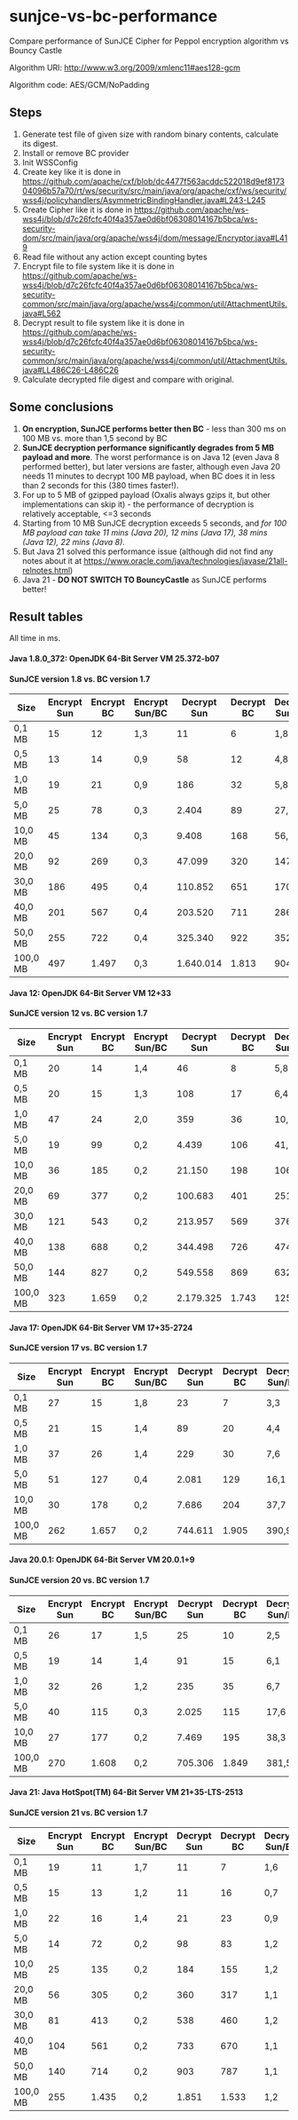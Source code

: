 # sunjce-vs-bc-performance
Compare performance of SunJCE Cipher for Peppol encryption algorithm vs Bouncy Castle

Algorithm URI: http://www.w3.org/2009/xmlenc11#aes128-gcm

Algorithm code: AES/GCM/NoPadding

## Steps

1. Generate test file of given size with random binary contents, calculate its digest.
1. Install or remove BC provider
1. Init WSSConfig
1. Create key like it is done in
   https://github.com/apache/cxf/blob/dc4477f563acddc522018d9ef817304096b57a70/rt/ws/security/src/main/java/org/apache/cxf/ws/security/wss4j/policyhandlers/AsymmetricBindingHandler.java#L243-L245
1. Create Cipher like it is done in
   https://github.com/apache/ws-wss4j/blob/d7c26fcfc40f4a357ae0d6bf06308014167b5bca/ws-security-dom/src/main/java/org/apache/wss4j/dom/message/Encryptor.java#L419
1. Read file without any action except counting bytes
1. Encrypt file to file system like it is done in
   https://github.com/apache/ws-wss4j/blob/d7c26fcfc40f4a357ae0d6bf06308014167b5bca/ws-security-common/src/main/java/org/apache/wss4j/common/util/AttachmentUtils.java#L562
1. Decrypt result to file system like it is done in
   https://github.com/apache/ws-wss4j/blob/d7c26fcfc40f4a357ae0d6bf06308014167b5bca/ws-security-common/src/main/java/org/apache/wss4j/common/util/AttachmentUtils.java#LL486C26-L486C26
1. Calculate decrypted file digest and compare with original.

## Some conclusions 

1. **On encryption, SunJCE performs better then BC** - less than 300 ms on 100 MB vs. more than 1,5 second by BC
1. **SunJCE decryption performance significantly degrades from 5 MB payload and more**. The worst performance is on Java 12 (even Java 8 performed better), but later versions are faster, although even Java 20 needs 11 minutes to decrypt 100 MB payload, when BC does it in less than 2 seconds for this (380 times faster!).
1. For up to 5 MB of gzipped payload (Oxalis always gzips it, but other implementations can skip it) - the performance of decryption is relatively acceptable, <=3 seconds
1. Starting from 10 MB SunJCE decryption exceeds 5 seconds, and *for 100 MB payload can take 11 mins (Java 20), 12 mins (Java 17), 38 mins (Java 12), 22 mins (Java 8)*.
1. But Java 21 solved this performance issue (although did not find any notes about it at https://www.oracle.com/java/technologies/javase/21all-relnotes.html)
1. Java 21 - **DO NOT SWITCH TO BouncyCastle** as SunJCE performs better!

## Result tables

All time in ms.

#### Java 1.8.0_372: OpenJDK 64-Bit Server VM 25.372-b07
#### SunJCE version 1.8 vs. BC version 1.7
| Size | Encrypt Sun | Encrypt BC | Encrypt Sun/BC | Decrypt Sun | Decrypt BC | Decrypt Sun/BC |
| --- | --- | --- | --- | --- | --- | --- |
| 0,1 MB | 15 | 12 | 1,3 | 11 | 6 | 1,8 |
| 0,5 MB | 13 | 14 | 0,9 | 58 | 12 | 4,8 |
| 1,0 MB | 19 | 21 | 0,9 | 186 | 32 | 5,8 |
| 5,0 MB | 25 | 78 | 0,3 | 2.404 | 89 | 27,0 |
| 10,0 MB | 45 | 134 | 0,3 | 9.408 | 168 | 56,0 |
| 20,0 MB | 92 | 269 | 0,3 | 47.099 | 320 | 147,2 |
| 30,0 MB | 186 | 495 | 0,4 | 110.852 | 651 | 170,3 |
| 40,0 MB | 201 | 567 | 0,4 | 203.520 | 711 | 286,2 |
| 50,0 MB | 255 | 722 | 0,4 | 325.340 | 922 | 352,9 |
| 100,0 MB | 497 | 1.497 | 0,3 | 1.640.014 | 1.813 | 904,6 |

#### Java 12: OpenJDK 64-Bit Server VM 12+33
#### SunJCE version 12 vs. BC version 1.7
| Size | Encrypt Sun | Encrypt BC | Encrypt Sun/BC | Decrypt Sun | Decrypt BC | Decrypt Sun/BC |
| --- | --- | --- | --- | --- | --- | --- |
| 0,1 MB | 20 | 14 | 1,4 | 46 | 8 | 5,8 |
| 0,5 MB | 20 | 15 | 1,3 | 108 | 17 | 6,4 |
| 1,0 MB | 47 | 24 | 2,0 | 359 | 36 | 10,0 |
| 5,0 MB | 19 | 99 | 0,2 | 4.439 | 106 | 41,9 |
| 10,0 MB | 36 | 185 | 0,2 | 21.150 | 198 | 106,8 |
| 20,0 MB | 69 | 377 | 0,2 | 100.683 | 401 | 251,1 |
| 30,0 MB | 121 | 543 | 0,2 | 213.957 | 569 | 376,0 |
| 40,0 MB | 138 | 688 | 0,2 | 344.498 | 726 | 474,5 |
| 50,0 MB | 144 | 827 | 0,2 | 549.558 | 869 | 632,4 |
| 100,0 MB | 323 | 1.659 | 0,2 | 2.179.325 | 1.743 | 1250,3 |

#### Java 17: OpenJDK 64-Bit Server VM 17+35-2724
#### SunJCE version 17 vs. BC version 1.7
| Size | Encrypt Sun | Encrypt BC | Encrypt Sun/BC | Decrypt Sun | Decrypt BC | Decrypt Sun/BC |
| --- | --- | --- | --- | --- | --- | --- |
| 0,1 MB | 27 | 15 | 1,8 | 23 | 7 | 3,3 |
| 0,5 MB | 21 | 15 | 1,4 | 89 | 20 | 4,4 |
| 1,0 MB | 37 | 26 | 1,4 | 229 | 30 | 7,6 |
| 5,0 MB | 51 | 127 | 0,4 | 2.081 | 129 | 16,1 |
| 10,0 MB | 30 | 178 | 0,2 | 7.686 | 204 | 37,7 |
| 100,0 MB | 262 | 1.657 | 0,2 | 744.611 | 1.905 | 390,9 |

#### Java 20.0.1: OpenJDK 64-Bit Server VM 20.0.1+9
#### SunJCE version 20 vs. BC version 1.7
| Size | Encrypt Sun | Encrypt BC | Encrypt Sun/BC | Decrypt Sun | Decrypt BC | Decrypt Sun/BC |
| --- | --- | --- | --- | --- | --- | --- |
| 0,1 MB | 26 | 17 | 1,5 | 25 | 10 | 2,5 |
| 0,5 MB | 19 | 14 | 1,4 | 91 | 15 | 6,1 |
| 1,0 MB | 32 | 26 | 1,2 | 235 | 35 | 6,7 |
| 5,0 MB | 40 | 115 | 0,3 | 2.025 | 115 | 17,6 |
| 10,0 MB | 27 | 177 | 0,2 | 7.469 | 195 | 38,3 |
| 100,0 MB | 270 | 1.608 | 0,2 | 705.306 | 1.849 | 381,5 |

#### Java 21: Java HotSpot(TM) 64-Bit Server VM 21+35-LTS-2513
#### SunJCE version 21 vs. BC version 1.7
| Size | Encrypt Sun | Encrypt BC | Encrypt Sun/BC | Decrypt Sun | Decrypt BC | Decrypt Sun/BC |
| --- | --- | --- | --- | --- | --- | --- |
| 0,1 MB | 19 | 11 | 1,7 | 11 | 7 | 1,6 |
| 0,5 MB | 15 | 13 | 1,2 | 11 | 16 | 0,7 |
| 1,0 MB | 22 | 16 | 1,4 | 21 | 23 | 0,9 |
| 5,0 MB | 14 | 72 | 0,2 | 98 | 83 | 1,2 |
| 10,0 MB | 25 | 135 | 0,2 | 184 | 155 | 1,2 |
| 20,0 MB | 56 | 305 | 0,2 | 360 | 317 | 1,1 |
| 30,0 MB | 81 | 413 | 0,2 | 538 | 460 | 1,2 |
| 40,0 MB | 104 | 561 | 0,2 | 733 | 670 | 1,1 |
| 50,0 MB | 140 | 714 | 0,2 | 903 | 787 | 1,1 |
| 100,0 MB | 255 | 1.435 | 0,2 | 1.851 | 1.533 | 1,2 |